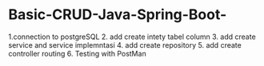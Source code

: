 # Basic-CRUD-Java-Spring-Boot-
1.connection to postgreSQL
2. add create intety tabel column 
3. add create service and service implemntasi
4. add create repository 
5. add create controller routing 
6. Testing with PostMan 

